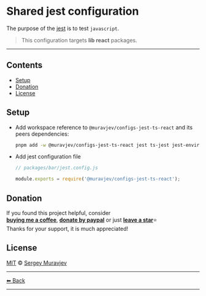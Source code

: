 # Shared jest configuration

The purpose of the [jest](https://jestjs.io/) is to test `javascript`.

> This configuration targets **lib react** packages.

---

## Contents

- [Setup](#setup)
- [Donation](#donation)
- [License](#license)

## Setup

- Add workspace reference to `@muravjev/configs-jest-ts-react` and its peers dependencies:

  ```sh
  pnpm add -w @muravjev/configs-jest-ts-react jest ts-jest jest-environment-jsdom @testing-library/react
  ```

- Add jest configuration file

  ```js
  // packages/bar/jest.config.js

  module.exports = require('@muravjev/configs-jest-ts-react');
  ```

## Donation

If you found this project helpful, consider\
[**buying me a coffee**](https://www.buymeacoffee.com/muravjev), [**donate by paypal**](https://www.paypal.me/muravjev) or just [**leave a star**](../../../..)⭐\
Thanks for your support, it is much appreciated!

## License

[MIT](LICENSE) © [Sergey Muravjev](https://github.com/muravjev)

---

[⬅ Back](../../README.md)

---
